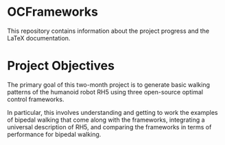 # OCFrameworks
This repository contains information about the project progress and the LaTeX documentation.

# Project Objectives
The primary goal of this two-month project is to generate basic walking patterns of the humanoid robot RH5 using three open-source optimal control frameworks.

In particular, this involves understanding and getting to work the examples of bipedal walking that come along with the frameworks, integrating a universal description of RH5, and comparing the frameworks in terms of performance for bipedal walking.
